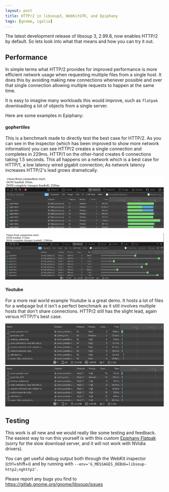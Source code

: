 ```yaml
---
layout: post
title: HTTP/2 in libsoup3, WebKitGTK, and Epiphany
tags: [gnome, igalia]
---
```


The latest development release of libsoup 3, 2.99.8, now enables HTTP/2 by default.
So lets look into what that means and how you can try it out.

<!--more-->

## Performance

In simple terms what HTTP/2 provides for improved performance is more efficient network
usage when requesting multiple files from a single host. It does this by avoiding making
new connections whenever possible and over that single connection allowing multiple
requests to happen at the same time.

It is easy to imagine many workloads this would improve, such as `flatpak` downloading
a lot of objects from a single server.

Here are some examples in Epiphany:

#### gophertiles

This is a benchmark made to directly test the best case for HTTP/2. As you can see
in the inspector (which has been improved to show more network information)
you can see HTTP/2 creates a single connection and completes in 229ms. HTTP/1 on the
other-hand creates 6 connections taking 1.5 seconds. This all happens on a network which
is a best case for HTTP/1, a low latency wired gigabit connection; As network latency
increases HTTP/2's lead grows dramatically.

![browser screenshot using http2](/images/gophertiles-http2.png)

![browser screenshot using http1](/images/gophertiles-http1.png)

#### Youtube

For a more real world example Youtube is a great demo. It hosts a lot of files for a webpage
but it isn't a perfect benchmark as it still involves multiple hosts that don't share
connections. HTTP/2 still has the slight lead, again versus HTTP/1's best case.

![inspector screenshot using http2](/images/youtube-http2.png)
![inspector screenshot using http1](/images/youtube-http1.png)

## Testing

This work is all new and we would really like some testing and feedback. The easiest
way to run this yourself is with this custom [Epiphany Flatpak](https://dl.tingping.se/flatpak/epiphany-canary.flatpak) (sorry for the slow download server, and it will not
work with NVidia drivers).

You can get useful debug output both through the WebKit inspector (ctrl+shift+i) and
by running with `--env='G_MESSAGES_DEBUG=libsoup-http2;nghttp2'`.

Please report any bugs you find to https://gitlab.gnome.org/gnome/libsoup/issues
